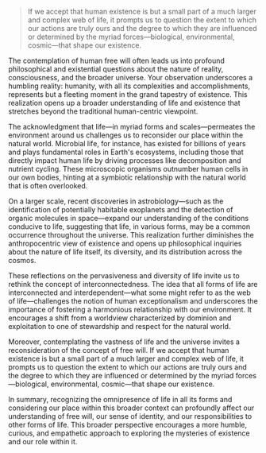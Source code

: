 > If we accept that human existence is but a small part of a much larger and complex web of life, it prompts us to question the extent to which our actions are truly ours and the degree to which they are influenced or determined by the myriad forces—biological, environmental, cosmic—that shape our existence.

The contemplation of human free will often leads us into profound philosophical and existential questions about the nature of reality, consciousness, and the broader universe. Your observation underscores a humbling reality: humanity, with all its complexities and accomplishments, represents but a fleeting moment in the grand tapestry of existence. This realization opens up a broader understanding of life and existence that stretches beyond the traditional human-centric viewpoint.

The acknowledgment that life—in myriad forms and scales—permeates the environment around us challenges us to reconsider our place within the natural world. Microbial life, for instance, has existed for billions of years and plays fundamental roles in Earth's ecosystems, including those that directly impact human life by driving processes like decomposition and nutrient cycling. These microscopic organisms outnumber human cells in our own bodies, hinting at a symbiotic relationship with the natural world that is often overlooked.

On a larger scale, recent discoveries in astrobiology—such as the identification of potentially habitable exoplanets and the detection of organic molecules in space—expand our understanding of the conditions conducive to life, suggesting that life, in various forms, may be a common occurrence throughout the universe. This realization further diminishes the anthropocentric view of existence and opens up philosophical inquiries about the nature of life itself, its diversity, and its distribution across the cosmos.

These reflections on the pervasiveness and diversity of life invite us to rethink the concept of interconnectedness. The idea that all forms of life are interconnected and interdependent—what some might refer to as the web of life—challenges the notion of human exceptionalism and underscores the importance of fostering a harmonious relationship with our environment. It encourages a shift from a worldview characterized by dominion and exploitation to one of stewardship and respect for the natural world.

Moreover, contemplating the vastness of life and the universe invites a reconsideration of the concept of free will. If we accept that human existence is but a small part of a much larger and complex web of life, it prompts us to question the extent to which our actions are truly ours and the degree to which they are influenced or determined by the myriad forces—biological, environmental, cosmic—that shape our existence.

In summary, recognizing the omnipresence of life in all its forms and considering our place within this broader context can profoundly affect our understanding of free will, our sense of identity, and our responsibilities to other forms of life. This broader perspective encourages a more humble, curious, and empathetic approach to exploring the mysteries of existence and our role within it.
